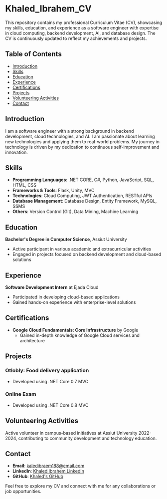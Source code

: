 # Khaled_Ibrahem_CV

This repository contains my professional Curriculum Vitae (CV), showcasing my skills, education, and experience as a software engineer with expertise in cloud computing, backend development, AI, and database design. The CV is continuously updated to reflect my achievements and projects.

## Table of Contents

- [Introduction](#introduction)
- [Skills](#skills)
- [Education](#education)
- [Experience](#experience)
- [Certifications](#certifications)
- [Projects](#projects)
- [Volunteering Activities](#volunteering-activities)
- [Contact](#contact)

## Introduction

I am a software engineer with a strong background in backend development, cloud technologies, and AI. I am passionate about learning new technologies and applying them to real-world problems. My journey in technology is driven by my dedication to continuous self-improvement and innovation.

## Skills

- **Programming Languages**: .NET CORE, C#, Python, JavaScript, SQL, HTML, CSS
- **Frameworks & Tools**: Flask, Unity, MVC
- **Technologies**: Cloud Computing, JWT Authentication, RESTful APIs
- **Database Management**: Database Design, Entity Framework, MySQL, SSMS
- **Others**: Version Control (Git), Data Mining, Machine Learning

## Education

**Bachelor's Degree in Computer Science**, Assiut University  
- Active participant in various academic and extracurricular activities  
- Engaged in projects focused on backend development and cloud-based solutions

## Experience

**Software Development Intern** at Ejada Cloud  
- Participated in developing cloud-based applications  
- Gained hands-on experience with enterprise-level solutions


## Certifications

- **Google Cloud Fundamentals: Core Infrastructure** by Google  
  - Gained in-depth knowledge of Google Cloud services and architecture

## Projects

### Otlobly: Food delivery application
- Developed using .NET Core 0.7 MVC 

### Online Exam
- Developed using .NET Core 0.8 MVC 

## Volunteering Activities

Active volunteer in campus-based initiatives at Assiut University 2022-2024, contributing to community development and technology education.

## Contact

- **Email**: [kaledibraem188@email.com](mailto:kaledibraem188@email.com)
- **LinkedIn**: [Khaled Ibrahem LinkedIn](https://www.linkedin.com/in/uu_k2)
- **GitHub**: [Khaled's GitHub](https://github.com/uukh22)
  
Feel free to explore my CV and connect with me for any collaborations or job opportunities.
